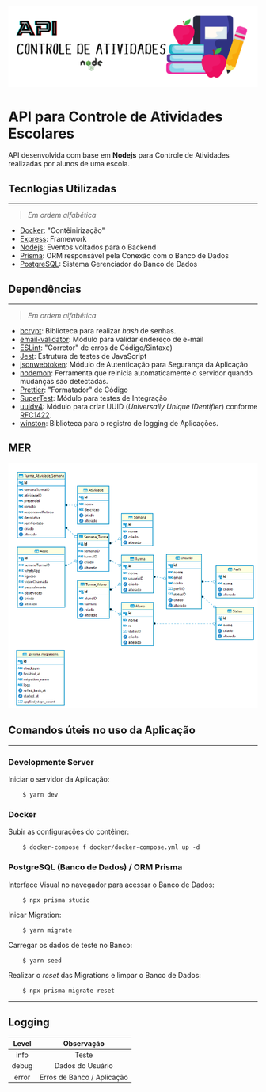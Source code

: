 ![img](https://github.com/padupe/controle_atividades_escolares/blob/Models/Readme/API.png)

# API para Controle de Atividades Escolares

API desenvolvida com base em **Nodejs** para Controle de Atividades realizadas por alunos de uma escola.

## Tecnlogias Utilizadas

---

> _Em ordem alfabética_

- [Docker](https://www.docker.com/ 'Docker'): "Contêinirização"
- [Express](https://expressjs.com/ 'Express'): Framework
- [Nodejs](https://nodejs.org/en/ 'Nodejs'): Eventos voltados para o Backend
- [Prisma](https://www.prisma.io/ 'Prisma'): ORM responsável pela Conexão com o Banco de Dados
- [PostgreSQL](https://www.postgresql.org/ 'PostgreSQL'): Sistema Gerenciador do Banco de Dados

## Dependências

---

> _Em ordem alfabética_

- [bcrypt](https://www.npmjs.com/package/bcrypt 'bcrypt'): Biblioteca para realizar _hash_ de senhas.
- [email-validator](https://www.npmjs.com/package/email-validator 'email-validator'): Módulo para validar endereço de e-mail
- [ESLint](https://eslint.org/ 'ESLint'): "Corretor" de erros de Código/Sintaxe)
- [Jest](https://jestjs.io/ 'Jest'): Estrutura de testes de JavaScript
- [jsonwebtoken](https://www.npmjs.com/package/jsonwebtoken 'jsonwebtoken'): Módulo de Autenticação para Segurança da Aplicação
- [nodemon](https://www.npmjs.com/package/nodemon 'nodemon'): Ferramenta que reinicia automaticamente o servidor quando mudanças são detectadas.
- [Prettier](https://prettier.io/ 'Prettier'): "Formatador" de Código
- [SuperTest](https://www.npmjs.com/package/supertest 'SuperTest'): Módulo para testes de Integração
- [uuidv4](https://www.npmjs.com/package/uuidv4 'uuidv4'): Módulo para criar UUID (_Universally Unique IDentifier_) conforme [RFC1422].
- [winston](https://www.npmjs.com/package/winston 'winston'): Biblioteca para o registro de logging de Aplicações.

## MER

![img](https://github.com/padupe/controle_atividades_escolares/blob/Routes/Readme/MER.png)

## Comandos úteis no uso da Aplicação

---

### Developmente Server

Iniciar o servidor da Aplicação:

```
    $ yarn dev
```

### Docker

Subir as configurações do contêiner:

```
    $ docker-compose f docker/docker-compose.yml up -d
```

### PostgreSQL (Banco de Dados) / ORM Prisma

Interface Visual no navegador para acessar o Banco de Dados:

```
    $ npx prisma studio
```

Inicar Migration:

```
    $ yarn migrate
```

Carregar os dados de teste no Banco:

```
    $ yarn seed
```

Realizar o _reset_ das Migrations e limpar o Banco de Dados:

```
    $ npx prisma migrate reset
```

---

## Logging

| Level |         Observação         |
| :---: | :------------------------: |
| info  |           Teste            |
| debug |      Dados do Usuário      |
| error | Erros de Banco / Aplicação |

[//]: #
[rfc1422]: https://www.ietf.org/rfc/rfc4122.txt
